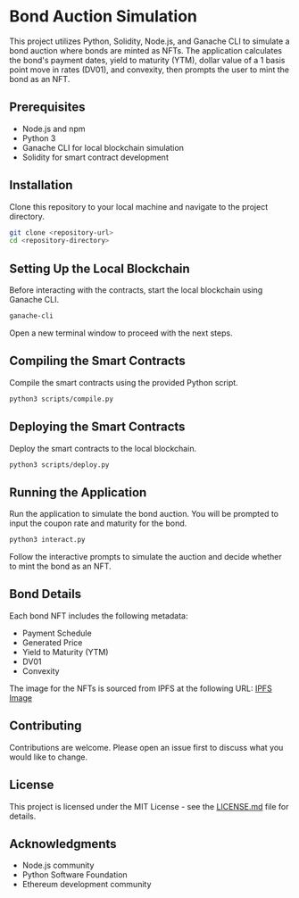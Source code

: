 
# Bond Auction Simulation

This project utilizes Python, Solidity, Node.js, and Ganache CLI to simulate a bond auction where bonds are minted as NFTs. The application calculates the bond's payment dates, yield to maturity (YTM), dollar value of a 1 basis point move in rates (DV01), and convexity, then prompts the user to mint the bond as an NFT.

## Prerequisites

- Node.js and npm
- Python 3
- Ganache CLI for local blockchain simulation
- Solidity for smart contract development

## Installation

Clone this repository to your local machine and navigate to the project directory.

```bash
git clone <repository-url>
cd <repository-directory>
```

## Setting Up the Local Blockchain

Before interacting with the contracts, start the local blockchain using Ganache CLI.

```bash
ganache-cli
```

Open a new terminal window to proceed with the next steps.

## Compiling the Smart Contracts

Compile the smart contracts using the provided Python script.

```bash
python3 scripts/compile.py
```

## Deploying the Smart Contracts

Deploy the smart contracts to the local blockchain.

```bash
python3 scripts/deploy.py
```

## Running the Application

Run the application to simulate the bond auction. You will be prompted to input the coupon rate and maturity for the bond.

```bash
python3 interact.py
```

Follow the interactive prompts to simulate the auction and decide whether to mint the bond as an NFT.

## Bond Details

Each bond NFT includes the following metadata:
- Payment Schedule
- Generated Price
- Yield to Maturity (YTM)
- DV01
- Convexity

The image for the NFTs is sourced from IPFS at the following URL:
[IPFS Image](https://ipfs.io/ipfs/QmV7V5qYUQYNFvQDtz8xafrd2pSSsVP5xkPSCdMAsXbrBT)

## Contributing

Contributions are welcome. Please open an issue first to discuss what you would like to change.

## License

This project is licensed under the MIT License - see the [LICENSE.md](LICENSE.md) file for details.

## Acknowledgments

- Node.js community
- Python Software Foundation
- Ethereum development community
